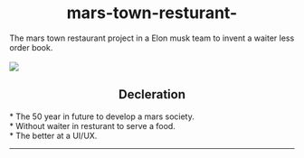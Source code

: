 <h1 align="center"> mars-town-resturant-</h1>
The mars town restaurant project in a Elon musk team to invent a waiter less order book.
<br>
<br>
<img align="center" src="https://th.bing.com/th/id/R.4502d221c7ffd051d0078f6ee75fbcb8?rik=qfmnOeayqlVyVA&riu=http%3a%2f%2fbestanimations.com%2fEarth%26Space%2fPlanets%2fmars-planet-animation-3.gif&ehk=KL%2b1YEb%2fDUIEk%2f7o%2fwAZS2rHr08H2CxFwuu%2bxou80EY%3d&risl=&pid=ImgRaw&r=0">
<br>
<h2 align="center"> Decleration </h2>
* The 50 year in future to develop a mars society.<br>
* Without waiter in resturant to serve a food.<br>
* The better at a UI/UX.
<hr>
